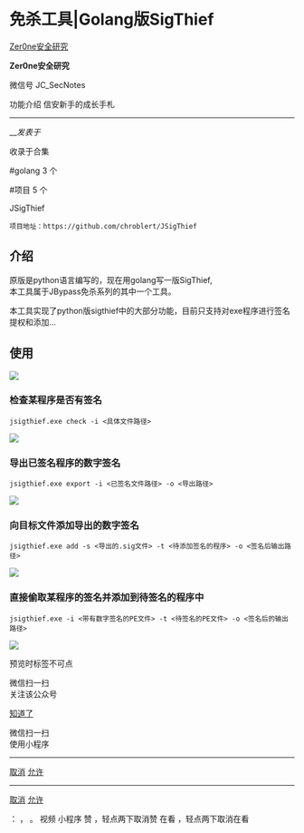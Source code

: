 #  免杀工具|Golang版SigThief

[ Zer0ne安全研究 ](javascript:void\(0\);)

**Zer0ne安全研究** ![]()

微信号 JC_SecNotes

功能介绍 信安新手的成长手札

____

___发表于_

收录于合集

#golang 3 个

#项目 5 个

JSigThief

    
    
    项目地址：https://github.com/chroblert/JSigThief  
    

## 介绍

原版是python语言编写的，现在用golang写一版SigThief,  
本工具属于JBypass免杀系列的其中一个工具。

本工具实现了python版sigthief中的大部分功能，目前只支持对exe程序进行签名提权和添加…

## 使用

![](https://gitee.com/fuli009/images/raw/master/public/20230714174841.png)

### 检查某程序是否有签名

`jsigthief.exe check -i <具体文件路径>`  

![](https://gitee.com/fuli009/images/raw/master/public/20230714174842.png)

### 导出已签名程序的数字签名

`jsigthief.exe export -i <已签名文件路径> -o <导出路径>`  

![](https://gitee.com/fuli009/images/raw/master/public/20230714174843.png)

### 向目标文件添加导出的数字签名

`jsigthief.exe add -s <导出的.sig文件> -t <待添加签名的程序> -o <签名后输出路径>`  

![](https://gitee.com/fuli009/images/raw/master/public/20230714174844.png)

### 直接偷取某程序的签名并添加到待签名的程序中

`jsigthief.exe -i <带有数字签名的PE文件> -t <待签名的PE文件> -o <签名后的输出路径>`  

![](https://gitee.com/fuli009/images/raw/master/public/20230714174845.png)

  

预览时标签不可点

微信扫一扫  
关注该公众号

[知道了](javascript:;)

微信扫一扫  
使用小程序

****

[取消](javascript:void\(0\);) [允许](javascript:void\(0\);)

****

[取消](javascript:void\(0\);) [允许](javascript:void\(0\);)

： ， 。   视频 小程序 赞 ，轻点两下取消赞 在看 ，轻点两下取消在看

